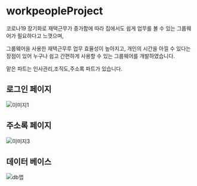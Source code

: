 # workpeopleProject
 
 

코로나19 장기화로 재택근무가 증가함에 따라 집에서도 쉽게 업무를 볼 수 있는 그룹웨어가 필요하다고 느꼇으며, 

그룹웨어을 사용한 재택근무루 업무 효율성이 높아지고, 개인의 시간을 아낄 수 있다는 장점이 있어  누구나 쉽고 간편하게 사용할 수 있는 그룹웨어를 개발하였습니다.

맡은 파트는 인사관리,조직도,주소록 파트가 있습니다.



 
 로그인 페이지
 ---
![이미지1](https://user-images.githubusercontent.com/103404581/195015168-b33a651a-bea3-4fdd-85f9-e37fccee74b5.JPG)





주소록 페이지
 ---
![이미지3](https://user-images.githubusercontent.com/103404581/195015175-0151a51b-c543-4c2e-8995-90e82068ee0e.JPG)
 
 
 
 
 
 데이터 베이스
 ---
![db맵](https://user-images.githubusercontent.com/103404581/195014967-d27e95ab-9bf4-4a02-b445-f1111c1b1027.JPG)


